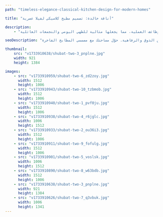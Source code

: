 ```yaml
---
path: "timeless-elegance-classical-kitchen-design-for-modern-homes"

title: "أناقة خالدة: تصميم مطبخ كلاسيكي لفيلا عصرية"

description:
    - "قمنا بتصميم مطبخ كلاسيكي فاخر لفيلا عصرية، يجمع بين سحر التصميم التقليدي ومتطلبات الحياة العصرية. حرص فريقنا على استخدام خزائن مُصممة خصيصاً ومواد عالية الجودة في جميع أرجاء المطبخ. تم اختيار كل عنصر بعناية فائقة ليتناغم مع الطابع الكلاسيكي مع إضافة لمسات معاصرة تلبي احتياجات الحياة اليومية. يتميز المطبخ بمساحات تخزين واسعة وتنظيم داخلي مُحكم يضمن سهولة الحركة والاستخدام. ابتكرنا مساحة دافئة وجذابة، تجمع بين المظهر الأنيق والوظائف العملية، مما يجعلها مثالية للطهي اليومي والتجمعات العائلية."

seoDescription: "اكتشف تصاميم المطابخ الكلاسيكية الخالدة التي تمزج بين الأناقة التقليدية والوظائف العصرية. خزائن مخصصة، خامات فاخرة وحرفية متقنة لخلق التوازن المثالي بين الذوق والرفاهية. حوّل مساحتك مع مصممي المطابخ الفاخرة."

thumbnail:
    src: "v1733910638/shubat-two-3_pnplne.jpg"
    width: 921
    height: 1384

images:
    - src: "v1733910959/shubat-two-6_zd2zoy.jpg"
      width: 1512
      height: 1006
    - src: "v1733910943/shubat-two-10_tzbmob.jpg"
      width: 1512
      height: 1006
    - src: "v1733910940/shubat-two-1_pvf0ju.jpg"
      width: 1512
      height: 1006
    - src: "v1733910938/shubat-two-4_r6jglc.jpg"
      width: 1006
      height: 1512
    - src: "v1733910933/shubat-two-2_ou36i3.jpg"
      width: 1512
      height: 1006
    - src: "v1733910911/shubat-two-9_fofulg.jpg"
      width: 1512
      height: 1006
    - src: "v1733910901/shubat-two-5_voslsk.jpg"
      width: 1006
      height: 1512
    - src: "v1733910890/shubat-two-8_w63bdb.jpg"
      width: 1512
      height: 1006
    - src: "v1733910638/shubat-two-3_pnplne.jpg"
      width: 921
      height: 1384
    - src: "v1733910626/shubat-two-7_q3vbuk.jpg"
      width: 1006
      height: 1341
---
```

